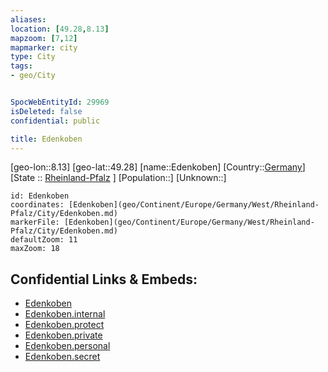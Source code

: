 ```yaml
---
aliases: 
location: [49.28,8.13]
mapzoom: [7,12] 
mapmarker: city 
type: City
tags:
- geo/City


SpocWebEntityId: 29969
isDeleted: false
confidential: public

title: Edenkoben
---
```

[geo-lon::8.13]
[geo-lat::49.28]
[name::Edenkoben]
[Country::[Germany](geo/Continent/Europe/Germany.md)]
[State :: [Rheinland-Pfalz](geo/Continent/Europe/Germany/West/Rheinland-Pfalz.md) ]
[Population::]
[Unknown::]


```leaflet
id: Edenkoben
coordinates: [Edenkoben](geo/Continent/Europe/Germany/West/Rheinland-Pfalz/City/Edenkoben.md)
markerFile: [Edenkoben](geo/Continent/Europe/Germany/West/Rheinland-Pfalz/City/Edenkoben.md)
defaultZoom: 11 
maxZoom: 18
```


## Confidential Links & Embeds: 
- [Edenkoben](../../../../../../../../_public/geo/Continent/Europe/Germany/West/Rheinland-Pfalz/City/Edenkoben.md) 
- [Edenkoben.internal](../../../../../../../../_internal/geo/Continent/Europe/Germany/West/Rheinland-Pfalz/City/Edenkoben.internal.md) 
- [Edenkoben.protect](../../../../../../../../_protect/geo/Continent/Europe/Germany/West/Rheinland-Pfalz/City/Edenkoben.protect.md) 
- [Edenkoben.private](../../../../../../../../_private/geo/Continent/Europe/Germany/West/Rheinland-Pfalz/City/Edenkoben.private.md) 
- [Edenkoben.personal](../../../../../../../../_personal/geo/Continent/Europe/Germany/West/Rheinland-Pfalz/City/Edenkoben.personal.md) 
- [Edenkoben.secret](../../../../../../../../_secret/geo/Continent/Europe/Germany/West/Rheinland-Pfalz/City/Edenkoben.secret.md) 
